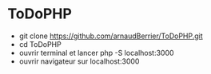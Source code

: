 # ToDoPHP

- git clone https://github.com/arnaudBerrier/ToDoPHP.git
- cd ToDoPHP
- ouvrir terminal et lancer php -S localhost:3000
- ouvrir navigateur sur localhost:3000

